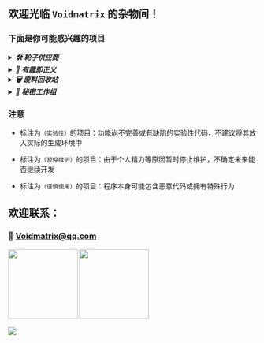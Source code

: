 ## 欢迎光临 `Voidmatrix` 的杂物间！

### 下面是你可能感兴趣的项目

<details>
    <summary><i><strong>🛠 轮子供应商</strong></i></summary>

- [【EtherAPI】简明易用的 Lua 跨平台游戏接口](https://github.com/VoidmatrixHeathcliff/EtherEngine)
[![](https://img.shields.io/github/stars/VoidmatrixHeathcliff/EtherEngine.svg?&label=★&labelColor=orange&color=yellow)](https://github.com/VoidmatrixHeathcliff/EtherEngine/stargazers)
[![](https://img.shields.io/github/forks/VoidmatrixHeathcliff/EtherEngine.svg?&label=ி&labelColor=green&color=blue)](https://github.com/VoidmatrixHeathcliff/EtherEngine/network/members)

- [【QuickServer】快速启动的服务端框架](https://github.com/VoidmatrixHeathcliff/QuickServer)
[![](https://img.shields.io/github/stars/VoidmatrixHeathcliff/QuickServer.svg?&label=★&labelColor=orange&color=yellow)](https://github.com/VoidmatrixHeathcliff/QuickServer/stargazers)
[![](https://img.shields.io/github/forks/VoidmatrixHeathcliff/QuickServer.svg?&label=ி&labelColor=green&color=blue)](https://github.com/VoidmatrixHeathcliff/QuickServer/network/members)

- [【LuaLibs】Lua 模块合集 • 让 Lua 再次伟大](https://github.com/VoidmatrixHeathcliff/LuaLibs)
[![](https://img.shields.io/github/stars/VoidmatrixHeathcliff/LuaLibs.svg?&label=★&labelColor=orange&color=yellow)](https://github.com/VoidmatrixHeathcliff/LuaLibs/stargazers)
[![](https://img.shields.io/github/forks/VoidmatrixHeathcliff/LuaLibs.svg?&label=ி&labelColor=green&color=blue)](https://github.com/VoidmatrixHeathcliff/LuaLibs/network/members)

    * [【LuaJsonLib】Lua 的 JSON 解析库](https://github.com/VoidmatrixHeathcliff/LuaJsonLib)
    [![](https://img.shields.io/github/stars/VoidmatrixHeathcliff/LuaJsonLib.svg?&label=★&labelColor=orange&color=yellow)](https://github.com/VoidmatrixHeathcliff/LuaJsonLib/stargazers)
    [![](https://img.shields.io/github/forks/VoidmatrixHeathcliff/LuaJsonLib.svg?&label=ி&labelColor=green&color=blue)](https://github.com/VoidmatrixHeathcliff/LuaJsonLib/network/members)

- [【QGame】轻量级跨平台 Lua 游戏库`（暂停维护）`](https://github.com/VoidmatrixHeathcliff/QGame)
[![](https://img.shields.io/github/stars/VoidmatrixHeathcliff/QGame.svg?&label=★&labelColor=orange&color=yellow)](https://github.com/VoidmatrixHeathcliff/QGame/stargazers)
[![](https://img.shields.io/github/forks/VoidmatrixHeathcliff/QGame.svg?&label=ி&labelColor=green&color=blue)](https://github.com/VoidmatrixHeathcliff/QGame/network/members)

- [【BacklightEngine】基于Unity的视觉小说游戏开发框架`（暂停维护）`](https://github.com/VoidmatrixHeathcliff/BacklightEngine)
[![](https://img.shields.io/github/stars/VoidmatrixHeathcliff/BacklightEngine.svg?&label=★&labelColor=orange&color=yellow)](https://github.com/VoidmatrixHeathcliff/BacklightEngine/stargazers)
[![](https://img.shields.io/github/forks/VoidmatrixHeathcliff/BacklightEngine.svg?&label=ி&labelColor=green&color=blue)](https://github.com/VoidmatrixHeathcliff/BacklightEngine/network/members)

- [【OpenChat】轻量级公共聊天室前后端](https://github.com/VoidmatrixHeathcliff/OpenChat)
[![](https://img.shields.io/github/stars/VoidmatrixHeathcliff/OpenChat.svg?&label=★&labelColor=orange&color=yellow)](https://github.com/VoidmatrixHeathcliff/OpenChat/stargazers)
[![](https://img.shields.io/github/forks/VoidmatrixHeathcliff/OpenChat.svg?&label=ி&labelColor=green&color=blue)](https://github.com/VoidmatrixHeathcliff/OpenChat/network/members)

- [【EasyDrawXML】使用 XML 进行快速绘图的浏览器底层模型`（实验性）`](https://github.com/VoidmatrixHeathcliff/EasyDrawXML)
[![](https://img.shields.io/github/stars/VoidmatrixHeathcliff/EasyDrawXML.svg?&label=★&labelColor=orange&color=yellow)](https://github.com/VoidmatrixHeathcliff/EasyDrawXML/stargazers)
[![](https://img.shields.io/github/forks/VoidmatrixHeathcliff/EasyDrawXML.svg?&label=ி&labelColor=green&color=blue)](https://github.com/VoidmatrixHeathcliff/EasyDrawXML/network/members)

- [【BytecodeMachine】挑战用一天时间编写的字节码解释器`（实验性）`](https://github.com/VoidmatrixHeathcliff/BytecodeMachine)
[![](https://img.shields.io/github/stars/VoidmatrixHeathcliff/BytecodeMachine.svg?&label=★&labelColor=orange&color=yellow)](https://github.com/VoidmatrixHeathcliff/BytecodeMachine/stargazers)
[![](https://img.shields.io/github/forks/VoidmatrixHeathcliff/BytecodeMachine.svg?&label=ி&labelColor=green&color=blue)](https://github.com/VoidmatrixHeathcliff/BytecodeMachine/network/members)

- [【CatteryCloud】Vue + Node.js 实现的 FTP 客户端和服务器`（暂停维护）`](https://github.com/VoidmatrixHeathcliff/CatteryCloud)
[![](https://img.shields.io/github/stars/VoidmatrixHeathcliff/CatteryCloud.svg?&label=★&labelColor=orange&color=yellow)](https://github.com/VoidmatrixHeathcliff/CatteryCloud/stargazers)
[![](https://img.shields.io/github/forks/VoidmatrixHeathcliff/CatteryCloud.svg?&label=ி&labelColor=green&color=blue)](https://github.com/VoidmatrixHeathcliff/CatteryCloud/network/members)

- [【SpeechSynthesis】Python 实现的百度语音合成助手客户端](https://github.com/VoidmatrixHeathcliff/SpeechSynthesis)
[![](https://img.shields.io/github/stars/VoidmatrixHeathcliff/SpeechSynthesis.svg?&label=★&labelColor=orange&color=yellow)](https://github.com/VoidmatrixHeathcliff/SpeechSynthesis/stargazers)
[![](https://img.shields.io/github/forks/VoidmatrixHeathcliff/SpeechSynthesis.svg?&label=ி&labelColor=green&color=blue)](https://github.com/VoidmatrixHeathcliff/SpeechSynthesis/network/members)

</details>

<details>
    <summary><i><strong>🎈 有趣即正义</strong></i></summary>

- [【Cataclysm-TLS】《大灾变：最后避难所》模拟策略游戏](https://github.com/VoidmatrixHeathcliff/Cataclysm-TLS)
[![](https://img.shields.io/github/stars/VoidmatrixHeathcliff/Cataclysm-TLS.svg?&label=★&labelColor=orange&color=yellow)](https://github.com/VoidmatrixHeathcliff/Cataclysm-TLS/stargazers)
[![](https://img.shields.io/github/forks/VoidmatrixHeathcliff/Cataclysm-TLS.svg?&label=ி&labelColor=green&color=blue)](https://github.com/VoidmatrixHeathcliff/Cataclysm-TLS/network/members)

- [【DRDFramework】数据驱动的 Roguelike 地牢风格游戏框架](https://github.com/VoidmatrixHeathcliff/DRDFramework)
[![](https://img.shields.io/github/stars/VoidmatrixHeathcliff/DRDFramework.svg?&label=★&labelColor=orange&color=yellow)](https://github.com/VoidmatrixHeathcliff/DRDFramework/stargazers)
[![](https://img.shields.io/github/forks/VoidmatrixHeathcliff/DRDFramework.svg?&label=ி&labelColor=green&color=blue)](https://github.com/VoidmatrixHeathcliff/DRDFramework/network/members)

- [【EtherWorkCollection】EtherEngine 作品集](https://github.com/VoidmatrixHeathcliff/EtherWorkCollection)
[![](https://img.shields.io/github/stars/VoidmatrixHeathcliff/EtherWorkCollection.svg?&label=★&labelColor=orange&color=yellow)](https://github.com/VoidmatrixHeathcliff/EtherWorkCollection/stargazers)
[![](https://img.shields.io/github/forks/VoidmatrixHeathcliff/EtherWorkCollection.svg?&label=ி&labelColor=green&color=blue)](https://github.com/VoidmatrixHeathcliff/EtherWorkCollection/network/members)

- [【ChromeHacker】针对 Chrome 浏览器的病毒`（谨慎使用）`](https://github.com/VoidmatrixHeathcliff/ChromeHacker)
[![](https://img.shields.io/github/stars/VoidmatrixHeathcliff/ChromeHacker.svg?&label=★&labelColor=orange&color=yellow)](https://github.com/VoidmatrixHeathcliff/ChromeHacker/stargazers)
[![](https://img.shields.io/github/forks/VoidmatrixHeathcliff/ChromeHacker.svg?&label=ி&labelColor=green&color=blue)](https://github.com/VoidmatrixHeathcliff/ChromeHacker/network/members)

- [【EroCoolSpider】EroCool 漫画图集网站爬虫](https://github.com/VoidmatrixHeathcliff/EroCoolSpider)
[![](https://img.shields.io/github/stars/VoidmatrixHeathcliff/EroCoolSpider.svg?&label=★&labelColor=orange&color=yellow)](https://github.com/VoidmatrixHeathcliff/EroCoolSpider/stargazers)
[![](https://img.shields.io/github/forks/VoidmatrixHeathcliff/EroCoolSpider.svg?&label=ி&labelColor=green&color=blue)](https://github.com/VoidmatrixHeathcliff/EroCoolSpider/network/members)

- [【eLloHOrwlD】用最繁琐的方式输出 Hello World](https://github.com/VoidmatrixHeathcliff/eLloHOrwlD)
[![](https://img.shields.io/github/stars/VoidmatrixHeathcliff/eLloHOrwlD.svg?&label=★&labelColor=orange&color=yellow)](https://github.com/VoidmatrixHeathcliff/eLloHOrwlD/stargazers)
[![](https://img.shields.io/github/forks/VoidmatrixHeathcliff/eLloHOrwlD.svg?&label=ி&labelColor=green&color=blue)](https://github.com/VoidmatrixHeathcliff/eLloHOrwlD/network/members)

- [【DaveEncrypt】使用 “歪比巴卜” 对字符串进行加密](https://github.com/VoidmatrixHeathcliff/DaveEncrypt)
[![](https://img.shields.io/github/stars/VoidmatrixHeathcliff/DaveEncrypt.svg?&label=★&labelColor=orange&color=yellow)](https://github.com/VoidmatrixHeathcliff/DaveEncrypt/stargazers)
[![](https://img.shields.io/github/forks/VoidmatrixHeathcliff/DaveEncrypt.svg?&label=ி&labelColor=green&color=blue)](https://github.com/VoidmatrixHeathcliff/DaveEncrypt/network/members)

- [【DeepSpaceHero】经典飞机大战弹幕射击游戏](https://github.com/VoidmatrixHeathcliff/DeepSpaceHero)
[![](https://img.shields.io/github/stars/VoidmatrixHeathcliff/DeepSpaceHero.svg?&label=★&labelColor=orange&color=yellow)](https://github.com/VoidmatrixHeathcliff/DeepSpaceHero/stargazers)
[![](https://img.shields.io/github/forks/VoidmatrixHeathcliff/DeepSpaceHero.svg?&label=ி&labelColor=green&color=blue)](https://github.com/VoidmatrixHeathcliff/DeepSpaceHero/network/members)

- [【Dragon-Knight】《巨龙与骑士》EtherEngine 示例游戏](https://github.com/VoidmatrixHeathcliff/Dragon-Knight)
[![](https://img.shields.io/github/stars/VoidmatrixHeathcliff/Dragon-Knight.svg?&label=★&labelColor=orange&color=yellow)](https://github.com/VoidmatrixHeathcliff/Dragon-Knight/stargazers)
[![](https://img.shields.io/github/forks/VoidmatrixHeathcliff/Dragon-Knight.svg?&label=ி&labelColor=green&color=blue)](https://github.com/VoidmatrixHeathcliff/Dragon-Knight/network/members)

- [【CannotCloseMe】一个关不掉且烦人的窗口~`（谨慎使用）`](https://github.com/VoidmatrixHeathcliff/CannotCloseMe)
[![](https://img.shields.io/github/stars/VoidmatrixHeathcliff/CannotCloseMe.svg?&label=★&labelColor=orange&color=yellow)](https://github.com/VoidmatrixHeathcliff/CannotCloseMe/stargazers)
[![](https://img.shields.io/github/forks/VoidmatrixHeathcliff/CannotCloseMe.svg?&label=ி&labelColor=green&color=blue)](https://github.com/VoidmatrixHeathcliff/CannotCloseMe/network/members)

- [【BlueScreen】模拟 Windows 10 系统蓝屏](https://github.com/VoidmatrixHeathcliff/BlueScreen)
[![](https://img.shields.io/github/stars/VoidmatrixHeathcliff/BlueScreen.svg?&label=★&labelColor=orange&color=yellow)](https://github.com/VoidmatrixHeathcliff/BlueScreen/stargazers)
[![](https://img.shields.io/github/forks/VoidmatrixHeathcliff/BlueScreen.svg?&label=ி&labelColor=green&color=blue)](https://github.com/VoidmatrixHeathcliff/BlueScreen/network/members)

- [【AlicePrototype】Python 实现的天气查询、聊天机器人`（暂停维护）`](https://github.com/VoidmatrixHeathcliff/AlicePrototype)
[![](https://img.shields.io/github/stars/VoidmatrixHeathcliff/AlicePrototype.svg?&label=★&labelColor=orange&color=yellow)](https://github.com/VoidmatrixHeathcliff/AlicePrototype/stargazers)
[![](https://img.shields.io/github/forks/VoidmatrixHeathcliff/AlicePrototype.svg?&label=ி&labelColor=green&color=blue)](https://github.com/VoidmatrixHeathcliff/AlicePrototype/network/members)

</details>

<details>
    <summary><i><strong>🗑 废料回收站</strong></i></summary>

- [【GameDeveloperNotes】游戏开发者笔记](https://github.com/VoidmatrixHeathcliff/LeetcodeEveryday)
[![](https://img.shields.io/github/stars/VoidmatrixHeathcliff/GameDeveloperNotes.svg?&label=★&labelColor=orange&color=yellow)](https://github.com/VoidmatrixHeathcliff/GameDeveloperNotes/stargazers)
[![](https://img.shields.io/github/forks/VoidmatrixHeathcliff/GameDeveloperNotes.svg?&label=ி&labelColor=green&color=blue)](https://github.com/VoidmatrixHeathcliff/GameDeveloperNotes/network/members)

- [【LeetcodeEveryday】力扣通关，大厂坐穿](https://github.com/VoidmatrixHeathcliff/LeetcodeEveryday)
[![](https://img.shields.io/github/stars/VoidmatrixHeathcliff/LeetcodeEveryday.svg?&label=★&labelColor=orange&color=yellow)](https://github.com/VoidmatrixHeathcliff/LeetcodeEveryday/stargazers)
[![](https://img.shields.io/github/forks/VoidmatrixHeathcliff/LeetcodeEveryday.svg?&label=ி&labelColor=green&color=blue)](https://github.com/VoidmatrixHeathcliff/LeetcodeEveryday/network/members)

- [【EasyGame】~~会内存泄露的~~ Windows 平台游戏库`（暂停维护）`](https://github.com/VoidmatrixHeathcliff/EasyGame)
[![](https://img.shields.io/github/stars/VoidmatrixHeathcliff/EasyGame.svg?&label=★&labelColor=orange&color=yellow)](https://github.com/VoidmatrixHeathcliff/EasyGame/stargazers)
[![](https://img.shields.io/github/forks/VoidmatrixHeathcliff/EasyGame.svg?&label=ி&labelColor=green&color=blue)](https://github.com/VoidmatrixHeathcliff/EasyGame/network/members)

- [【PackageFilesUtil】二进制文件打包工具`（暂停维护）`](https://github.com/VoidmatrixHeathcliff/PackageFilesUtil)
[![](https://img.shields.io/github/stars/VoidmatrixHeathcliff/PackageFilesUtil.svg?&label=★&labelColor=orange&color=yellow)](https://github.com/VoidmatrixHeathcliff/PackageFilesUtil/stargazers)
[![](https://img.shields.io/github/forks/VoidmatrixHeathcliff/PackageFilesUtil.svg?&label=ி&labelColor=green&color=blue)](https://github.com/VoidmatrixHeathcliff/PackageFilesUtil/network/members)

</details>


<details>
    <summary><i><strong>🚩 秘密工作组</strong></i></summary>

- [【CardinalDevGroup】Cardinal 异世界构建小组](https://github.com/cardinaldevgroup)

- [【UniGal】Galgame 标准大一统计划](https://github.com/Uni-Gal)

- [【OrioleSoftware】Oriole • 墨拓 系统开发组](https://github.com/oriolesoftware)

</details> 


### 注意

+ 标注为`（实验性）`的项目：功能尚不完善或有缺陷的实验性代码，不建议将其放入实际的生成环境中

+ 标注为`（暂停维护）`的项目：由于个人精力等原因暂时停止维护，不确定未来能否继续开发

+ 标注为`（谨慎使用）`的项目：程序本身可能包含恶意代码或拥有特殊行为

## 欢迎联系：

### 📧 Voidmatrix@qq.com

<b>
<image src='https://github-readme-stats.vercel.app/api?username=VoidmatrixHeathcliff&show_icons=true&theme=calm' height= 141></image>
</b>
<b>
<image src='https://github-readme-stats.vercel.app/api/top-langs/?username=VoidmatrixHeathcliff&layout=compact&theme=calm ' height= 141></image>
</b>

<image src='https://github-profile-trophy.vercel.app/?username=VoidmatrixHeathcliff&theme=nord'></image>